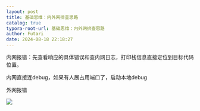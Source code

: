 ```yaml
---
layout: post
title: 基础思维：内外网排查思路
catalog: true
typora-root-url: 基础思维：内外网排查思路
author: Futari
date: 2024-08-18 22:18:27
---
```


内网报错：先查看响应的具体错误和查内网日志，打印栈信息直接定位到目标代码位置。

内网直接连debug，如果有人展占用端口了，启动本地debug







外网报错

![](https://cdn.nlark.com/yuque/0/2024/png/35478834/1718687212389-350afec3-63d5-47b4-b9b1-74b4f79c68ad.png)

